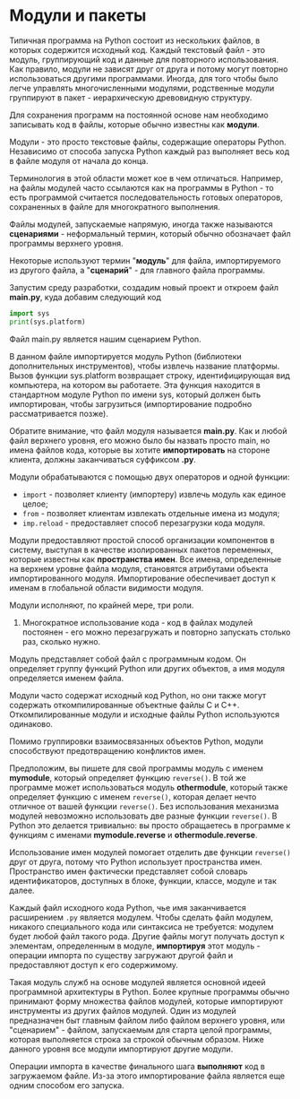 # Модули и пакеты

Типичная программа на Python состоит из нескольких файлов, в которых содержится исходный код. Каждый текстовый файл - это модуль, группирующий код и данные для повторного использования. Как правило, модули не зависят друг от друга и потому могут повторно использоваться другими программами. Иногда, для того чтобы было легче управлять многочисленными модулями, родственные модули группируют в пакет - иерархическую древовидную структуру.



Для сохранения программ на постоянной основе нам необходимо записывать код в файлы, которые обычно известны как **модули**. 

Модули - это просто текстовые файлы, содержащие операторы Python. Независимо от способа запуска Python каждый раз выполняет весь код в файле модуля от начала до конца.

Терминология в этой области может кое в чем отличаться. Например, на файлы модулей часто ссылаются как на программы в Python - то есть программой считается последовательность готовых операторов, сохраненных в файле для многократного выполнения.

Файлы модулей, запускаемые напрямую, иногда также называются **сценариями** - неформальный термин, который обычно обозначает файл программы верхнего уровня.

Некоторые используют термин "**модуль**" для файла, импортируемого из другого файла, а "**сценарий**" - для главного файла программы.

Запустим среду разработки, создадим новый проект и откроем файл **main.py**, куда добавим следующий код

```python
import sys
print(sys.platform)
```

Файл main.py является нашим сценарием Python.

В данном файле импортируется модуль Python \(библиотеки дополнительных инструментов\), чтобы извлечь название платформы. Вызов функции sys.platform возвращает строку, идентифицирующая вид компьютера, на котором вы работаете. Эта функция находится в стандартном модуле Python по имени sys, который должен быть импортирован, чтобы загрузиться \(импортирование подробно рассматривается позже\).

Обратите внимание, что файл модуля называется **main.py**. Как и любой файл верхнего уровня, его можно было бы назвать просто main, но имена файлов кода, которые вы хотите **импортировать** на стороне клиента, должны заканчиваться суффиксом **.py**.

Модули обрабатываются с помощью двух операторов и одной функции:

* `import` - позволяет клиенту \(импортеру\) извлечь модуль как единое целое;
* `from` - позволяет клиентам извлекать отдельные имена из модуля;
* `imp.reload` - предоставляет способ перезагрузки кода модуля.

Модули предоставляют простой способ организации компонентов в систему, выступая в качестве изолированных пакетов переменных, которые известны как **пространства имен**. Все имена, определенные на верхнем уровне файла модуля, становятся атрибутами объекта импортированного модуля. Импортирование обеспечивает доступ к именам в глобальной области видимости модуля.

Модули исполняют, по крайней мере, три роли.

1. Многократное использование кода - код в файлах модулей постоянен - его можно перезагружать и повторно запускать столько раз, сколько нужно.

Модуль представляет собой файл с программным кодом. Он определяет группу функций Python или других объектов, а имя модуля определяется именем файла.

Модули часто содержат исходный код Python, но они также могут содержать откомпилированные объектные файлы C и C++. Откомпилированные модули и исходные файлы Python используются одинаково.

Помимо группировки взаимосвязанных объектов Python, модули способствуют предотвращению конфликтов имен. 

Предположим, вы пишете для свой программы модуль с именем **mymodule**, который определяет функцию `reverse()`. В той же программе может использоваться модуль **othermodule**, который также определяет функцию с именем `reverse()`, которая делает нечто отличное от вашей функции `reverse()`. Без использования механизма модулей невозможно использовать две разные функции `reverse()`. В Python это делается тривиально: вы просто обращаетесь в программе к функциям с именами **mymodule.reverse** и **othermodule.reverse**.

Использование имен модулей помогает отделить две функции `reverse()` друг от друга, потому что Python использует пространства имен. Пространство имен фактически представляет собой словарь идентификаторов, доступных в блоке, функции, классе, модуле и так далее.

Каждый файл исходного кода Python, чье имя заканчивается расширением `.py` является модулем. Чтобы сделать файл модулем, никакого специального кода или синтаксиса не требуется: модулем будет любой файл такого рода. Другие файлы могут получать доступ к элементам, определенным в модуле, **импортируя** этот модуль - операции импорта по существу загружают другой файл и предоставляют доступ к его содержимому.

Такая модуль служб на основе модулей является основной идеей программной архитектуры в Python. Более крупные программы обычно принимают форму множества файлов модулей, которые импортируют инструменты из других файлов модулей. Один из модулей предназначен быт главным файлом либо файлом верхнего уровня, или "сценарием" - файлом, запускаемым для старта целой программы, которая выполняется строка за строкой обычным образом. Ниже данного уровня все модули импортируют другие модули.

Операции импорта в качестве финального шага **выполняют** код в загружаемом файле. Из-за этого импортирование файла является еще одним способом его запуска.

